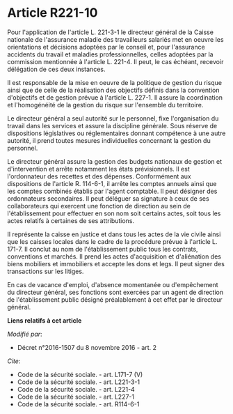 # Article R221-10

Pour l'application de l'article L. 221-3-1 le directeur général de la Caisse nationale de l'assurance maladie des
travailleurs salariés met en oeuvre les orientations et décisions adoptées par le conseil et, pour l'assurance accidents du
travail et maladies professionnelles, celles adoptées par la commission mentionnée à l'article L. 221-4. Il peut, le cas
échéant, recevoir délégation de ces deux instances. 

Il est responsable de la mise en oeuvre de la politique de gestion du risque ainsi que de celle de la réalisation des
objectifs définis dans la convention d'objectifs et de gestion prévue à l'article L. 227-1. Il assure la coordination et
l'homogénéité de la gestion du risque sur l'ensemble du territoire. 

Le directeur général a seul autorité sur le personnel, fixe l'organisation du travail dans les services et assure la
discipline générale. Sous réserve de dispositions législatives ou réglementaires donnant compétence à une autre autorité, il
prend toutes mesures individuelles concernant la gestion du personnel. 

Le directeur général assure la gestion des budgets nationaux de gestion et d'intervention et arrête notamment les états
prévisionnels. Il est l'ordonnateur des recettes et des dépenses. Conformément aux dispositions de l'article R. 114-6-1, il
arrête les comptes annuels ainsi que les comptes combinés établis par l'agent comptable. Il peut désigner des ordonnateurs
secondaires. Il peut déléguer sa signature à ceux de ses collaborateurs qui exercent une fonction de direction au sein de
l'établissement pour effectuer en son nom soit certains actes, soit tous les actes relatifs à certaines de ses attributions. 

Il représente la caisse en justice et dans tous les actes de la vie civile ainsi que les caisses locales dans le cadre de la
procédure prévue à l'article L. 171-7. Il conclut au nom de l'établissement public tous les contrats, conventions et marchés.
Il prend les actes d'acquisition et d'aliénation des biens mobiliers et immobiliers et accepte les dons et legs. Il peut
signer des transactions sur les litiges. 

En cas de vacance d'emploi, d'absence momentanée ou d'empêchement du directeur général, ses fonctions sont exercées par un
agent de direction de l'établissement public désigné préalablement à cet effet par le directeur général.

**Liens relatifs à cet article**

_Modifié par_:

  - Décret n°2016-1507 du 8 novembre 2016 - art. 2

_Cite_:

  - Code de la sécurité sociale. - art. L171-7 (V)
  - Code de la sécurité sociale. - art. L221-3-1
  - Code de la sécurité sociale. - art. L221-4
  - Code de la sécurité sociale. - art. L227-1
  - Code de la sécurité sociale. - art. R114-6-1

